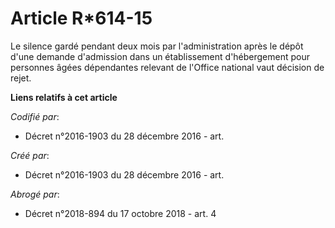 # Article R*614-15

Le silence gardé pendant deux mois par l'administration après le dépôt d'une demande d'admission dans un établissement
d'hébergement pour personnes âgées dépendantes relevant de l'Office national vaut décision de rejet.

**Liens relatifs à cet article**

_Codifié par_:

  - Décret n°2016-1903 du 28 décembre 2016 - art.

_Créé par_:

  - Décret n°2016-1903 du 28 décembre 2016 - art.

_Abrogé par_:

  - Décret n°2018-894 du 17 octobre 2018 - art. 4
